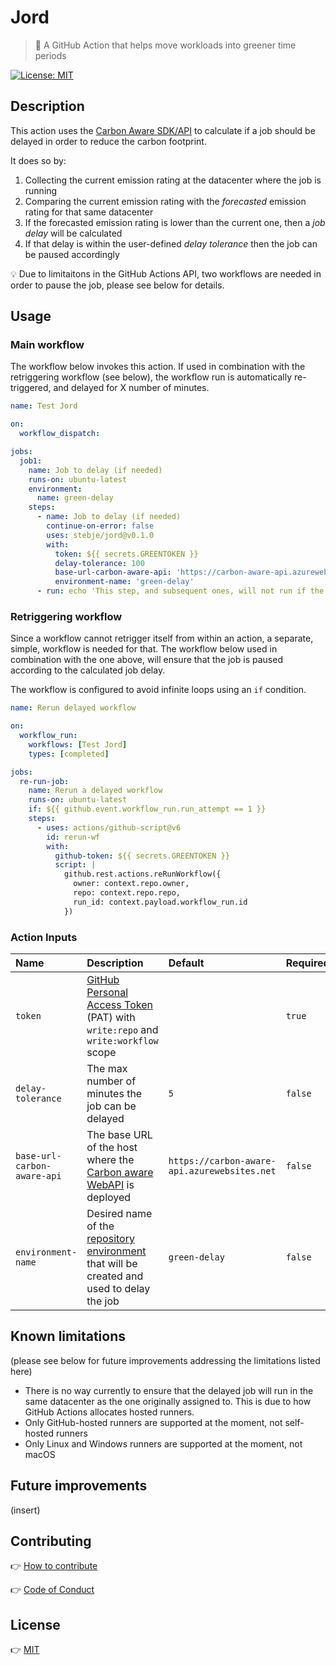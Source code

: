 # Jord

> 🌱 A GitHub Action that helps move workloads into greener time periods

[![License: MIT](https://img.shields.io/badge/License-MIT-pink.svg)](https://opensource.org/licenses/MIT)

## Description

This action uses the [Carbon Aware SDK/API](https://github.com/Green-Software-Foundation/carbon-aware-sdk) to calculate if a job should be delayed in order to reduce the carbon footprint. 

It does so by:
1. Collecting the current emission rating at the datacenter where the job is running
2. Comparing the current emission rating with the *forecasted* emission rating for that same datacenter
3. If the forecasted emission rating is lower than the current one, then a *job delay* will be calculated
4. If that delay is within the user-defined *delay tolerance* then the job can be paused accordingly

:bulb: Due to limitaitons in the GitHub Actions API, two workflows are needed in order to pause the job, please see below for details.

## Usage

### Main workflow

The workflow below invokes this action. If used in combination with the retriggering workflow (see below), the workflow run is automatically re-triggered, and delayed for X number of minutes.

```yml
name: Test Jord

on:
  workflow_dispatch:

jobs:
  job1:
    name: Job to delay (if needed)
    runs-on: ubuntu-latest
    environment: 
      name: green-delay
    steps:  
      - name: Job to delay (if needed)
        continue-on-error: false
        uses: stebje/jord@v0.1.0
        with:
          token: ${{ secrets.GREENTOKEN }}
          delay-tolerance: 100
          base-url-carbon-aware-api: 'https://carbon-aware-api.azurewebsites.net'
          environment-name: 'green-delay'
      - run: echo 'This step, and subsequent ones, will not run if the job is delayed'
```

### Retriggering workflow

Since a workflow cannot retrigger itself from within an action, a separate, simple, workflow is needed for that. The workflow below used in combination with the one above, will ensure that the job is paused according to the calculated job delay.

The workflow is configured to avoid infinite loops using an `if` condition.

```yml
name: Rerun delayed workflow

on:
  workflow_run:
    workflows: [Test Jord]
    types: [completed]

jobs:
  re-run-job:
    name: Rerun a delayed workflow
    runs-on: ubuntu-latest
    if: ${{ github.event.workflow_run.run_attempt == 1 }}
    steps:
      - uses: actions/github-script@v6
        id: rerun-wf
        with:
          github-token: ${{ secrets.GREENTOKEN }}
          script: |
            github.rest.actions.reRunWorkflow({
              owner: context.repo.owner,
              repo: context.repo.repo,
              run_id: context.payload.workflow_run.id
            })
```

### Action Inputs

| Name              | Description   | Default   | Required |
| :---------------- | :------- | :-----| :------- |
| `token`          | [GitHub Personal Access Token](https://docs.github.com/en/github/authenticating-to-github/creating-a-personal-access-token) (PAT) with `write:repo` and `write:workflow` scope |      | `true`   |
| `delay-tolerance` | The max number of minutes the job can be delayed    | `5`    | `false`  |
| `base-url-carbon-aware-api`    | The base URL of the host where the [Carbon aware WebAPI](https://github.com/Green-Software-Foundation/carbon-aware-sdk) is deployed   | `https://carbon-aware-api.azurewebsites.net`  | `false`  |
| `environment-name` | Desired name of the [repository environment](https://docs.github.com/en/actions/deployment/targeting-different-environments/using-environments-for-deployment) that will be created and used to delay the job  | `green-delay` | `false`  |

## Known limitations

(please see below for future improvements addressing the limitations listed here)

- There is no way currently to ensure that the delayed job will run in the same datacenter as the one originally assigned to. This is due to how GitHub Actions allocates hosted runners.
- Only GitHub-hosted runners are supported at the moment, not self-hosted runners
- Only Linux and Windows runners are supported at the moment, not macOS

## Future improvements

(insert)

## Contributing

:point_right: [How to contribute](./CONTRIBUTING.md)

:point_right: [Code of Conduct](./CODE_OF_CONDUCT.md)

## License

:point_right: [MIT](./LICENSE)
